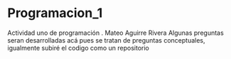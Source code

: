 # Programacion_1
Actividad uno de programación .
Mateo Aguirre Rivera
Algunas preguntas seran desarrolladas acá pues se tratan de preguntas conceptuales, igualmente subiré el codigo como un repositorio

